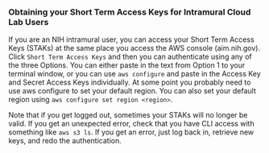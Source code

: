 ### Obtaining your Short Term Access Keys for Intramural Cloud Lab Users
If you are an NIH intramural user, you can access your Short Term Access Keys (STAKs) at the same place you access the AWS console (aim.nih.gov).
Click `Short Term Access Keys` and then you can authenticate using any of the three Options. 
You can either paste in the text from Option 1 to your terminal window, or you can use `aws configure` and paste in the Access Key and Secret Access Keys individually. 
At some point you probably need to use aws configure to set your default region. You can also set your default region using `aws configure set region <region>`.

Note that if you get logged out, sometimes your STAKs will no longer be valid. If you get an unexpected error, check that you have CLI access with something like `aws s3 ls`. If you get an error, just log back in, retrieve new keys, and redo the authentication.
